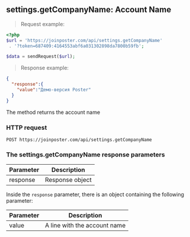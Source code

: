 ## settings.getCompanyName: Account Name

> Request example:

```php
<?php
$url = 'https://joinposter.com/api/settings.getCompanyName'
 . '?token=687409:4164553abf6a031302898da7800b59fb';

$data = sendRequest($url);
```

> Response example:

```json
{
  "response":{
    "value":"Демо-версия Poster"
  }
}
```

The method returns the account name

### HTTP request

`POST https://joinposter.com/api/settings.getCompanyName`

### The settings.getCompanyName response parameters

Parameter | Description
--------- | -----------
response | Response object

Inside the `response` parameter, there is an object containing the following parameter:

Parameter | Description
--------- | -----------
value | A line with the account name

